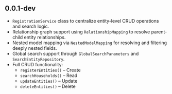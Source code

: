 ## 0.0.1-dev

- `RegistrationService` class to centralize entity-level CRUD operations and search logic.
- Relationship graph support using `RelationshipMapping` to resolve parent-child entity relationships.
- Nested model mapping via `NestedModelMapping` for resolving and filtering deeply nested fields.
- Global search support through `GlobalSearchParameters` and `SearchEntityRepository`.
- Full CRUD functionality:
    - `registerEntities()` – Create
    - `searchHouseholds()` – Read
    - `updateEntities()` – Update
    - `deleteEntities()` – Delete

